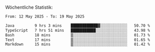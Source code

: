 
Wöchentliche Statistik:
<!--START_SECTION:waka-->

```txt
From: 12 May 2025 - To: 19 May 2025

Java         9 hrs 3 mins    ████████████▓░░░░░░░░░░░░   50.70 %
TypeScript   7 hrs 51 mins   ███████████░░░░░░░░░░░░░░   43.98 %
Bash         18 mins         ▒░░░░░░░░░░░░░░░░░░░░░░░░   01.73 %
Text         17 mins         ▒░░░░░░░░░░░░░░░░░░░░░░░░   01.65 %
Markdown     15 mins         ▒░░░░░░░░░░░░░░░░░░░░░░░░   01.42 %
```

<!--END_SECTION:waka-->
